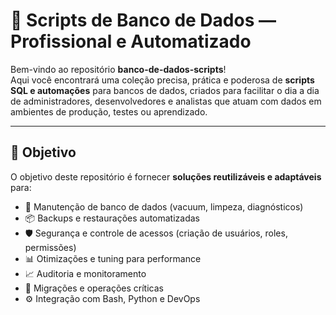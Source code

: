 # 🧠 Scripts de Banco de Dados — Profissional e Automatizado

Bem-vindo ao repositório **banco-de-dados-scripts**!  
Aqui você encontrará uma coleção precisa, prática e poderosa de **scripts SQL e automações** para bancos de dados, criados para facilitar o dia a dia de administradores, desenvolvedores e analistas que atuam com dados em ambientes de produção, testes ou aprendizado.

---

## 🚀 Objetivo

O objetivo deste repositório é fornecer **soluções reutilizáveis e adaptáveis** para:

- 🔧 Manutenção de banco de dados (vacuum, limpeza, diagnósticos)
- 📦 Backups e restaurações automatizadas
- 🛡️ Segurança e controle de acessos (criação de usuários, roles, permissões)
- 📊 Otimizações e tuning para performance
- 📈 Auditoria e monitoramento
- 🔄 Migrações e operações críticas
- ⚙️ Integração com Bash, Python e DevOps
